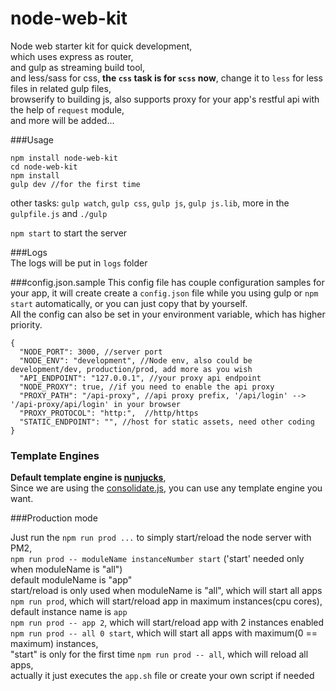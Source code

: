 # node-web-kit

Node web starter kit for quick development,   
which uses express as router,   
and gulp as streaming build tool,  
and less/sass for css, __the `css` task is for `scss` now__, change it to `less` for less files in related gulp files,    
browserify to building js,
also supports proxy for your app's restful api  with the help of `request` module,  
and more will be added...

###Usage
```
npm install node-web-kit
cd node-web-kit
npm install  
gulp dev //for the first time 

```

other tasks: `gulp watch`, `gulp css`, `gulp js`, `gulp js.lib`, more in the `gulpfile.js` and `./gulp`

`npm start` to start the server

###Logs  
The logs will be put in `logs` folder

###config.json.sample 
This config file has couple configuration samples for your app, 
it will create create a `config.json` file while you using gulp or `npm start` automatically,
or you can just copy that by yourself.  
All the config can also be set in your environment variable, which has higher priority.

```
{
  "NODE_PORT": 3000, //server port
  "NODE_ENV": "development", //Node env, also could be development/dev, production/prod, add more as you wish
  "API_ENDPOINT": "127.0.0.1", //your proxy api endpoint
  "NODE_PROXY": true, //if you need to enable the api proxy
  "PROXY_PATH": "/api-proxy", //api proxy prefix, '/api/login' --> '/api-proxy/api/login' in your browser
  "PROXY_PROTOCOL": "http:",  //http/https
  "STATIC_ENDPOINT": "", //host for static assets, need other coding
}

```


### Template Engines
__Default template engine is [nunjucks](https://github.com/mozilla/nunjucks)__,   
Since we are using the [consolidate.js](https://github.com/tj/consolidate.js), you can use any template engine you want.
   
###Production mode

Just run the `npm run prod ...` to simply start/reload the node server with PM2,  
`npm run prod -- moduleName instanceNumber start` ('start' needed only when moduleName is "all")  
default moduleName is "app"  
start/reload is only used when moduleName is "all", which will start all apps  
`npm run prod`, which will start/reload app in maximum instances(cpu cores), default instance name is `app`   
`npm run prod -- app 2`, which will start/reload app with 2 instances enabled    
`npm run prod -- all 0 start`, which will start all apps with maximum(0 == maximum) instances,  
 "start" is only for the first time
`npm run prod -- all`, which will reload all apps,  
actually it just executes the `app.sh` file
or
create your own script if needed
